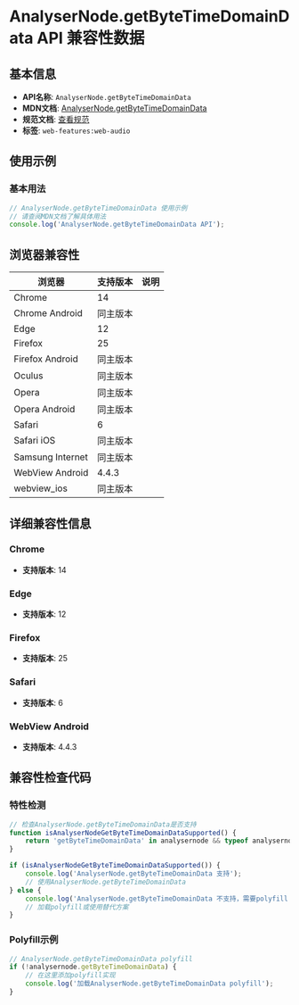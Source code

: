 # AnalyserNode.getByteTimeDomainData API 兼容性数据

## 基本信息

- **API名称**: `AnalyserNode.getByteTimeDomainData`
- **MDN文档**: [AnalyserNode.getByteTimeDomainData](https://developer.mozilla.org/docs/Web/API/AnalyserNode/getByteTimeDomainData)
- **规范文档**: [查看规范](https://webaudio.github.io/web-audio-api/#dom-analysernode-getbytetimedomaindata)
- **标签**: `web-features:web-audio`

## 使用示例

### 基本用法

```javascript
// AnalyserNode.getByteTimeDomainData 使用示例
// 请查阅MDN文档了解具体用法
console.log('AnalyserNode.getByteTimeDomainData API');
```

## 浏览器兼容性

| 浏览器 | 支持版本 | 说明 |
|--------|----------|------|
| Chrome | 14 |  |
| Chrome Android | 同主版本 |  |
| Edge | 12 |  |
| Firefox | 25 |  |
| Firefox Android | 同主版本 |  |
| Oculus | 同主版本 |  |
| Opera | 同主版本 |  |
| Opera Android | 同主版本 |  |
| Safari | 6 |  |
| Safari iOS | 同主版本 |  |
| Samsung Internet | 同主版本 |  |
| WebView Android | 4.4.3 |  |
| webview_ios | 同主版本 |  |

## 详细兼容性信息

### Chrome

- **支持版本**: 14

### Edge

- **支持版本**: 12

### Firefox

- **支持版本**: 25

### Safari

- **支持版本**: 6

### WebView Android

- **支持版本**: 4.4.3

## 兼容性检查代码

### 特性检测

```javascript
// 检查AnalyserNode.getByteTimeDomainData是否支持
function isAnalyserNodeGetByteTimeDomainDataSupported() {
    return 'getByteTimeDomainData' in analysernode && typeof analysernode.getByteTimeDomainData === 'function';
}

if (isAnalyserNodeGetByteTimeDomainDataSupported()) {
    console.log('AnalyserNode.getByteTimeDomainData 支持');
    // 使用AnalyserNode.getByteTimeDomainData
} else {
    console.log('AnalyserNode.getByteTimeDomainData 不支持，需要polyfill');
    // 加载polyfill或使用替代方案
}
```

### Polyfill示例

```javascript
// AnalyserNode.getByteTimeDomainData polyfill
if (!analysernode.getByteTimeDomainData) {
    // 在这里添加polyfill实现
    console.log('加载AnalyserNode.getByteTimeDomainData polyfill');
}
```

